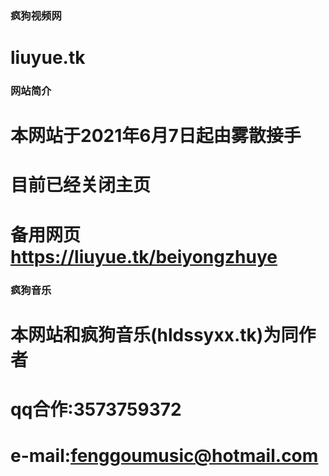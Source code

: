 ### 疯狗视频网
# liuyue.tk
### 网站简介
# 本网站于2021年6月7日起由雾散接手
# 目前已经关闭主页
# 备用网页 https://liuyue.tk/beiyongzhuye
### 疯狗音乐
# 本网站和疯狗音乐(hldssyxx.tk)为同作者
# qq合作:3573759372
# e-mail:fenggoumusic@hotmail.com
